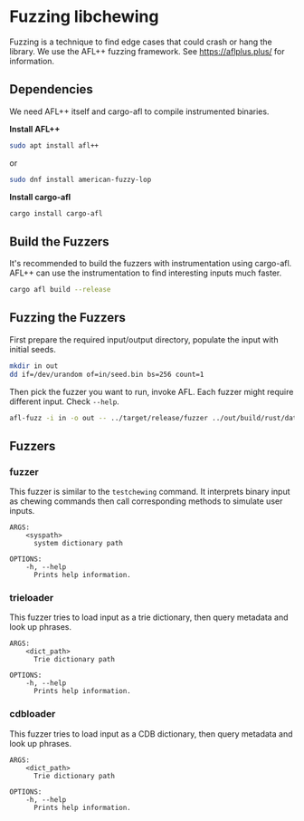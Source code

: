 # Fuzzing libchewing

Fuzzing is a technique to find edge cases that could crash or hang the library.
We use the AFL++ fuzzing framework. See https://aflplus.plus/ for information.

## Dependencies

We need AFL++ itself and cargo-afl to compile instrumented binaries.

**Install AFL++**

```sh
sudo apt install afl++
```

or

```sh
sudo dnf install american-fuzzy-lop
```

**Install cargo-afl**

```sh
cargo install cargo-afl
```

## Build the Fuzzers

It's recommended to build the fuzzers with instrumentation using cargo-afl.
AFL++ can use the instrumentation to find interesting inputs much faster.

```sh
cargo afl build --release
```

## Fuzzing the Fuzzers

First prepare the required input/output directory, populate the input with
initial seeds.

```sh
mkdir in out
dd if=/dev/urandom of=in/seed.bin bs=256 count=1
```

Then pick the fuzzer you want to run, invoke AFL.
Each fuzzer might require different input. Check `--help`.

```sh
afl-fuzz -i in -o out -- ../target/release/fuzzer ../out/build/rust/data/
```

## Fuzzers

### fuzzer

This fuzzer is similar to the `testchewing` command. It interprets binary input
as chewing commands then call corresponding methods to simulate user inputs.

```
ARGS:
    <syspath>
      system dictionary path

OPTIONS:
    -h, --help
      Prints help information.
```

### trieloader

This fuzzer tries to load input as a trie dictionary, then query metadata
and look up phrases.

```
ARGS:
    <dict_path>
      Trie dictionary path

OPTIONS:
    -h, --help
      Prints help information.
```

### cdbloader

This fuzzer tries to load input as a CDB dictionary, then query metadata
and look up phrases.

```
ARGS:
    <dict_path>
      Trie dictionary path

OPTIONS:
    -h, --help
      Prints help information.
```